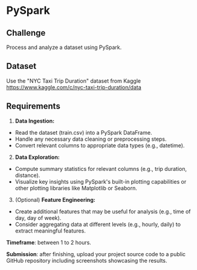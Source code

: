 # PySpark

## Challenge
Process and analyze a dataset using PySpark.

## Dataset
Use the "NYC Taxi Trip Duration" dataset from Kaggle https://www.kaggle.com/c/nyc-taxi-trip-duration/data

## Requirements

1. **Data Ingestion:**
- Read the dataset (train.csv) into a PySpark DataFrame.
- Handle any necessary data cleaning or preprocessing steps.
- Convert relevant columns to appropriate data types (e.g., datetime).

2. **Data Exploration:**
- Compute summary statistics for relevant columns (e.g., trip duration, distance).
- Visualize key insights using PySpark's built-in plotting capabilities or other plotting libraries like Matplotlib or Seaborn.

3. (Optional) **Feature Engineering:**
- Create additional features that may be useful for analysis (e.g., time of day, day of week).
- Consider aggregating data at different levels (e.g., hourly, daily) to extract meaningful features.

**Timeframe**: between 1 to 2 hours.

**Submission**: after finishing, upload your project source code to a public GitHub repository including screenshots showcasing the results.
